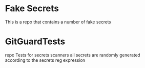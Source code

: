 # Fake Secrets
This is a repo that contains a number of fake secrets
# GitGuardTests
repo Tests for secrets scanners all secrets are randomly generated according to the secrets reg
expression

